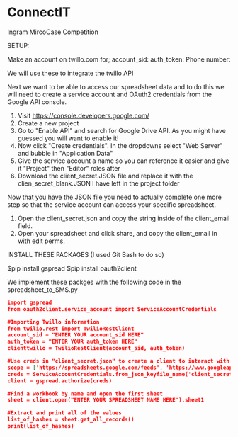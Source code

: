 # ConnectIT
Ingram MircoCase Competition


SETUP:

Make an account on twillo.com for;
    account_sid:
    auth_token:
    Phone number:
 
 We will use these to integrate the twillo API
 
Next we want to be able to access our spreadsheet data and to do this we will need to create a service account and OAuth2 credentials from the Google API console. 

1. Visit https://console.developers.google.com/
2. Create a new project
3. Go to "Enable API" and search for Google Drive API. As you might have guessed you will want to enable it!
4. Now click "Create credentials". In the dropdowns select "Web Server" and bubble in "Application Data"
5. Give the service account a name so you can reference it easier and give it "Project" then "Editor" roles after
6. Download the client_secret.JSON file and replace it with the clien_secret_blank.JSON I have left in the project folder

Now that you have the JSON file you need to actually complete one more step so that the service account can access your specific spreadsheet. 

1. Open the client_secret.json and copy the string inside of the client_email field. 
2. Open your spreadsheet and click share, and copy the client_email in with edit perms. 
 
 
INSTALL THESE PACKAGES (I used Git Bash to do so) 

  $pip install gspread
  $pip install oauth2client
  
We implement these packges with the following code in the spreadsheet_to_SMS.py

~~~json
import gspread
from oauth2client.service_account import ServiceAccountCredentials

#Importing Twillo information
from twilio.rest import TwilioRestClient
account_sid = "ENTER YOUR account_sid HERE"
auth_token = "ENTER YOUR auth_token HERE"
clienttwillo = TwilioRestClient(account_sid, auth_token)

#Use creds in "client_secret.json" to create a client to interact with the Google Drive API
scope = ['https://spreadsheets.google.com/feeds', 'https://www.googleapis.com/auth/drive']
creds = ServiceAccountCredentials.from_json_keyfile_name('client_secret.json', scope)
client = gspread.authorize(creds)

#Find a workbook by name and open the first sheet
sheet = client.open("ENTER YOUR SPREADSHEET NAME HERE").sheet1

#Extract and print all of the values
list_of_hashes = sheet.get_all_records()
print(list_of_hashes)
~~~

